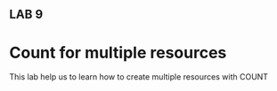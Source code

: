 ## LAB 9

# Count for multiple resources

This lab help us to learn how to create multiple resources with COUNT